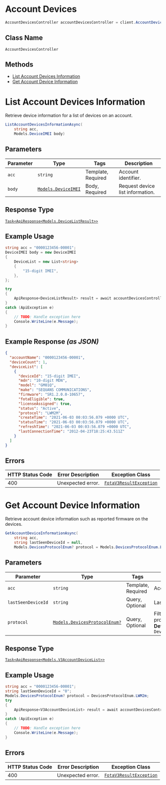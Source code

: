 # Account Devices

```csharp
AccountDevicesController accountDevicesController = client.AccountDevicesController;
```

## Class Name

`AccountDevicesController`

## Methods

* [List Account Devices Information](../../doc/controllers/account-devices.md#list-account-devices-information)
* [Get Account Device Information](../../doc/controllers/account-devices.md#get-account-device-information)


# List Account Devices Information

Retrieve device information for a list of devices on an account.

```csharp
ListAccountDevicesInformationAsync(
    string acc,
    Models.DeviceIMEI body)
```

## Parameters

| Parameter | Type | Tags | Description |
|  --- | --- | --- | --- |
| `acc` | `string` | Template, Required | Account identifier. |
| `body` | [`Models.DeviceIMEI`](../../doc/models/device-imei.md) | Body, Required | Request device list information. |

## Response Type

[`Task<ApiResponse<Models.DeviceListResult>>`](../../doc/models/device-list-result.md)

## Example Usage

```csharp
string acc = "0000123456-00001";
DeviceIMEI body = new DeviceIMEI
{
    DeviceList = new List<string>
    {
        "15-digit IMEI",
    },
};

try
{
    ApiResponse<DeviceListResult> result = await accountDevicesController.ListAccountDevicesInformationAsync(acc, body);
}
catch (ApiException e)
{
    // TODO: Handle exception here
    Console.WriteLine(e.Message);
}
```

## Example Response *(as JSON)*

```json
{
  "accountName": "0000123456-00001",
  "deviceCount": 1,
  "deviceList": [
    {
      "deviceId": "15-digit IMEI",
      "mdn": "10-digit MDN",
      "model": "GM01Q",
      "make": "SEQUANS COMMUNICATIONS",
      "firmware": "SR1.2.0.0-10657",
      "fotaEligible": true,
      "licenseAssigned": true,
      "status": "Active",
      "protocol": "LWM2M",
      "createTime": "2021-06-03 00:03:56.079 +0000 UTC",
      "statusTime": "2021-06-03 00:03:56.079 +0000 UTC",
      "refreshTime": "2021-06-03 00:03:56.079 +0000 UTC",
      "lastConnectionTime": "2012-04-23T18:25:43.511Z"
    }
  ]
}
```

## Errors

| HTTP Status Code | Error Description | Exception Class |
|  --- | --- | --- |
| 400 | Unexpected error. | [`FotaV3ResultException`](../../doc/models/fota-v3-result-exception.md) |


# Get Account Device Information

Retrieve account device information such as reported firmware on the devices.

```csharp
GetAccountDeviceInformationAsync(
    string acc,
    string lastSeenDeviceId = null,
    Models.DevicesProtocolEnum? protocol = Models.DevicesProtocolEnum.LWM2m)
```

## Parameters

| Parameter | Type | Tags | Description |
|  --- | --- | --- | --- |
| `acc` | `string` | Template, Required | Account identifier. |
| `lastSeenDeviceId` | `string` | Query, Optional | Last seen device identifier. |
| `protocol` | [`Models.DevicesProtocolEnum?`](../../doc/models/devices-protocol-enum.md) | Query, Optional | Filter to retrieve a specific protocol type used.<br>**Default**: `DevicesProtocolEnum.LWM2M` |

## Response Type

[`Task<ApiResponse<Models.V3AccountDeviceList>>`](../../doc/models/v3-account-device-list.md)

## Example Usage

```csharp
string acc = "0000123456-00001";
string lastSeenDeviceId = "0";
Models.DevicesProtocolEnum? protocol = DevicesProtocolEnum.LWM2m;
try
{
    ApiResponse<V3AccountDeviceList> result = await accountDevicesController.GetAccountDeviceInformationAsync(acc, lastSeenDeviceId, protocol);
}
catch (ApiException e)
{
    // TODO: Handle exception here
    Console.WriteLine(e.Message);
}
```

## Errors

| HTTP Status Code | Error Description | Exception Class |
|  --- | --- | --- |
| 400 | Unexpected error. | [`FotaV3ResultException`](../../doc/models/fota-v3-result-exception.md) |

